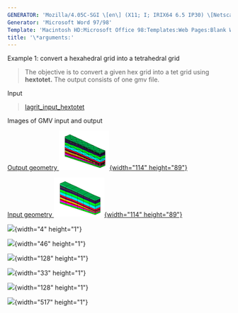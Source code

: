 ```yaml
---
GENERATOR: 'Mozilla/4.05C-SGI \[en\] (X11; I; IRIX64 6.5 IP30) \[Netscape\]'
Generator: 'Microsoft Word 97/98'
Template: 'Macintosh HD:Microsoft Office 98:Templates:Web Pages:Blank Web Page'
title: '\*arguments:'
---
```


Example 1: convert a hexahedral grid into a tetrahedral grid

> The objective is to convert a given hex grid into a tet grid using
> **hextotet.**
> The output consists of one gmv file.

Input

> [lagrit\_input\_hextotet](../input_output/lagrit_input_hextotet)

Images of GMV input and output

[Output geometry ![](image/output_tet_tn.gif){width="114"
height="89"}](image/output_tet.gif)

[Input geometry ![](image/input_hex_tn.gif){width="114"
height="89"}](image/input_hex.gif)

![](transparent.gif){width="4" height="1"}

![](transparent.gif){width="46" height="1"}

![](transparent.gif){width="128" height="1"}

![](transparent.gif){width="33" height="1"}

![](transparent.gif){width="128" height="1"}

![](transparent.gif){width="517" height="1"}

> > [](image/input_hex.gif)
> >
> >
